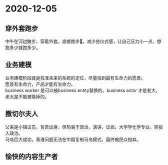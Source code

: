 # 2020-12-05  

## 穿外套跑步

中午在河边散步，穿着外套，直接跑步:running:。减少些仪式感，让自己压力小一点，想跑多少就跑多少。  

## 业务建模

业务建模阶段就是找准未来的系统的定位，尽量找到最有生命力的愿景。  
愿景有生命力，产品才能有生命力。  
business worker 是可以被business entity替换的。business actor 才是老大，老大是不能被换掉的。  

## 撒切尔夫人

父亲是小镇议员，贫苦出身，但热衷于政治，演讲，议会。大学学化学专业。转投入政治。  
马岛巨大成功，香港问题无法在中国复制马岛模式。最终被民众抛弃。

## 愉快的内容生产者

